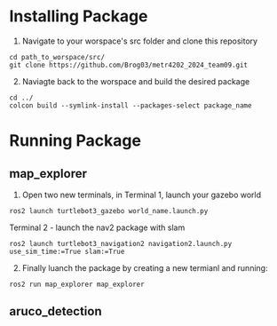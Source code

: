 # Installing Package
1) Navigate to your worspace's src folder and clone this repository
```
cd path_to_worspace/src/
git clone https://github.com/Brog03/metr4202_2024_team09.git
```
2) Naviagte back to the worspace and build the desired package
```
cd ../
colcon build --symlink-install --packages-select package_name
```

# Running Package
## map_explorer
1) Open two new terminals, in Terminal 1, launch your gazebo world
```
ros2 launch turtlebot3_gazebo world_name.launch.py
```

Terminal 2 - launch the nav2 package with slam
```
ros2 launch turtlebot3_navigation2 navigation2.launch.py use_sim_time:=True slam:=True
```

2) Finally luanch the package by creating a new termianl and running:
```
ros2 run map_explorer map_explorer
```

## aruco_detection





